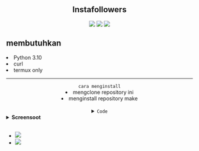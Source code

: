 <h2 align="center">Instafollowers</h2>
<p align="center">
<img src="https://img.shields.io/static/v1?label=followers&message=%20&logo=instagram&style=for-the-badge">
<img src="https://img.shields.io/static/v1?label=by+pejuang+kentang&message=%20&logo=rust&style=for-the-badge&color=green">
<img src="https://img.shields.io/static/v1?label=version&message=0.1v&logo=apache&style=for-the-badge&color=green">
</p>

## membutuhkan
<p align="center">
<li>Python 3.10</li>
<li>curl</li>
<li>termux only</li>
</p>

---------------------------------------------

<div align="center">
<code>cara menginstall</code><br>
<li>mengclone repository ini</li>
<li>menginstall repository make</li>
<br>
<details close>
     <summary><code>Code</code></summary>
     <div align="left">

```bash
# hanya berlaku pada termux
pkg update
pkg upgrade
pkg install git
git clone https://github.com/Bayu12345677/Instafolllower/
cd Instafolllwer
make setup
make run
```

<br>
     </div>
     </details>
</div>

<details close>
  <summary><strong>Screensoot</strong></summary>
</details>
<br>

- ![](https://img.shields.io/static/v1?label=jangan+lupa+kasi+stars&message=%20&logo=java&style=plastic&color=gray)
- ![](https://img.shields.io/static/v1?label=bagi+yg+punya+ide+silakan+pull+request&message=%20&logo=github&style=plastic&color=gray)

